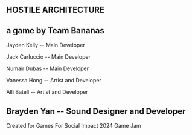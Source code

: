 ## HOSTILE ARCHITECTURE 

a game by Team Bananas
------------------------------
Jayden Kelly -- Main Developer

Jack Carluccio -- Main Developer

Numair Dubas -- Main Developer

Vanessa Hong -- Artist and Developer

Alli Batell -- Artist and Developer

Brayden Yan -- Sound Designer and Developer
------------------------------------------------
Created for Games For Social Impact 2024 Game Jam 
